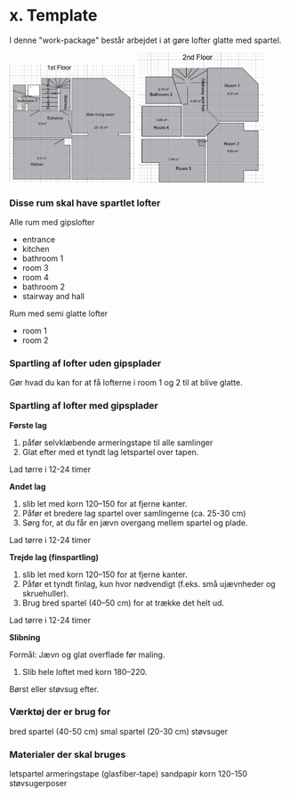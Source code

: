 # x. Template


I denne "work-package" består arbejdet i at gøre lofter glatte med spartel.

<p float="left">
  <img src="figures/1stFloor.png" alt="1. sal" width="45%" />
  <img src="figures/2ndFloor.png" alt="2. sal" width="45%" />
</p>

### Disse rum skal have spartlet lofter
Alle rum med gipslofter 
- entrance
- kitchen
- bathroom 1
- room 3
- room 4
- bathroom 2
- stairway and hall

Rum med semi glatte lofter
- room 1 
- room 2


### Spartling af lofter uden gipsplader
Gør hvad du kan for at få lofterne i room 1 og 2 til at blive glatte.

### Spartling af lofter med gipsplader

**Første lag**
1. påfør selvklæbende armeringstape til alle samlinger 
2. Glat efter med et tyndt lag letspartel over tapen.
   
Lad tørre i 12-24 timer


**Andet lag**
1. slib let med korn 120–150 for at fjerne kanter.
2. Påfør et bredere lag spartel over samlingerne (ca. 25-30 cm)
3. Sørg for, at du får en jævn overgang mellem spartel og plade.

Lad tørre i 12-24 timer

**Trejde lag (finspartling)**
1. slib let med korn 120–150 for at fjerne kanter.
2. Påfør et tyndt finlag, kun hvor nødvendigt (f.eks. små ujævnheder og skruehuller).
3. Brug bred spartel (40–50 cm) for at trække det helt ud.

Lad tørre i 12-24 timer

**Slibning**

Formål: Jævn og glat overflade før maling.

1. Slib hele loftet med korn 180–220.

Børst eller støvsug efter.

### Værktøj der er brug for
bred spartel (40-50 cm)
smal spartel (20-30 cm)
støvsuger

### Materialer der skal bruges
letspartel
armeringstape (glasfiber-tape)
sandpapir korn 120-150
støvsugerposer